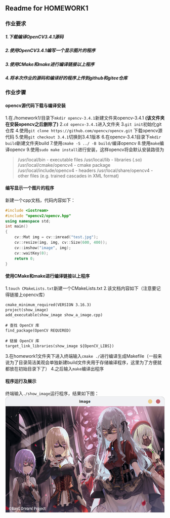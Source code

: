 ## Readme for HOMEWORK1
### 作业要求
##### 1.下载编译OpenCV3.4.1源码
##### 2.使用OpenCV3.4.1编写一个显示图片的程序
##### 3.使用CMake和make进行编译链接以上程序
##### 4.将本次作业的源码和编译好的程序上传到github和gitee仓库

### 作业步骤
#### opencv源代码下载与编译安装
1.在./homework1/目录下`mkdir opencv-3.4.1`新建文件夹opencv-3.4.1 **(该文件夹在安装opencv之后删除了)**
2.`cd opencv-3.4.1`进入文件夹
3.`git init`初始化git仓库
4.使用`git clone https://github.com/opencv/opencv.git` 下载opencv源代码
5.使用`git checkout 3.4.1`切换到3.4.1版本
6.在opencv-3.4.1目录下`mkdir build`新建文件夹build
7.使用`cmake -S ../ -B build/`编译opencv
8.使用`make`编译opencv
9.使用`sudo make install`进行安装，这样opencv将会默认安装路径为
>/usr/local/bin - executable files
/usr/local/lib - libraries (.so)
/usr/local/cmake/opencv4 - cmake package
/usr/local/include/opencv4 - headers
/usr/local/share/opencv4 - other files (e.g. trained cascades in XML format)
#### 编写显示一个图片的程序
新建一个cpp文档，代码内容如下：
```cpp
#include <iostream>
#include "opencv2/opencv.hpp"
using namespace std;
int main()
{
    cv::Mat img = cv::imread("test.jpg");
    cv::resize(img, img, cv::Size(600, 400));
    cv::imshow("image", img);
    cv::waitKey(0);
    return 0;
}
```
#### 使用CMake和make进行编译链接以上程序
1.`touch CMakeLists.txt`新建一个CMakeLists.txt
2.该文档内容如下（注意要记得链接上opencv库）
```
cmake_minimum_required(VERSION 3.16.3)
project(show_image)
add_executable(show_image show_a_image.cpp) 

# 查找 OpenCV 库
find_package(OpenCV REQUIRED)

# 链接 OpenCV 库
target_link_libraries(show_image ${OpenCV_LIBS})
```
3.在homework1文件夹下进入终端输入`cmake ./`进行编译生成Makefile（一般来说为了目录简洁美观会单独新建build文件夹用于存储编译程序，这里为了方便就都放在初始目录下了）
4.之后输入`make`编译出程序

#### 程序运行及展示
终端输入`./show_image`运行程序，结果如下图：
![alt text](asserts/image1.png)